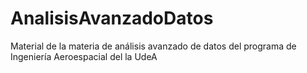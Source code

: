 # AnalisisAvanzadoDatos
Material de la materia de análisis avanzado de datos del programa de Ingeniería Aeroespacial del la UdeA
